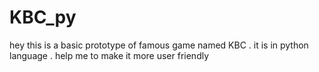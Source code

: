 # KBC_py
hey this is a basic prototype of famous game named KBC . it is in python language . help me to make it more user friendly
